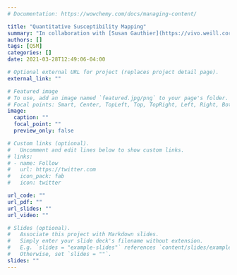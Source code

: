 ```yaml
---
# Documentation: https://wowchemy.com/docs/managing-content/

title: "Quantitative Susceptibility Mapping"
summary: "In collaboration with [Susan Gauthier](https://vivo.weill.cornell.edu/display/cwid-sag2015), [Thanh Nguyen](https://vivo.weill.cornell.edu/display/cwid-tdn2001), [Yi Wang](https://www.engineering.cornell.edu/faculty-directory/yi-wang), and [Sandra Hurtado Rua](http://facultyprofile.csuohio.edu/csufacultyprofile/detail.cfm?FacultyID=s_hurtadorua) we are working on methods to analyze the behavior of multiple sclerosis lesions on a structural magnetic resonance imaging (sMRI) sequence called the quantitative susceptibility map (QSM).  QSM is a new sMRI technique that provides in-vivo quantification of magnetic susceptibility changes related to iron deposition. We are interested in a subtype of lesion with chronic inflammation, which we call QSM rim+ lesion.   QSM rim+ lesion have a distinct longitudinal pattern consistent with retained inflammation followed by a transition to a chronic inactive state.  Weare actively working to understand how demographic features and treatment impact the longitudinal behavior of these lesions."
authors: []
tags: [QSM]
categories: []
date: 2021-03-28T12:49:06-04:00

# Optional external URL for project (replaces project detail page).
external_link: ""

# Featured image
# To use, add an image named `featured.jpg/png` to your page's folder.
# Focal points: Smart, Center, TopLeft, Top, TopRight, Left, Right, BottomLeft, Bottom, BottomRight.
image:
  caption: ""
  focal_point: ""
  preview_only: false

# Custom links (optional).
#   Uncomment and edit lines below to show custom links.
# links:
# - name: Follow
#   url: https://twitter.com
#   icon_pack: fab
#   icon: twitter

url_code: ""
url_pdf: ""
url_slides: ""
url_video: ""

# Slides (optional).
#   Associate this project with Markdown slides.
#   Simply enter your slide deck's filename without extension.
#   E.g. `slides = "example-slides"` references `content/slides/example-slides.md`.
#   Otherwise, set `slides = ""`.
slides: ""
---
```


